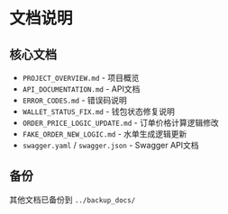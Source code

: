 # 文档说明

## 核心文档

- `PROJECT_OVERVIEW.md` - 项目概览
- `API_DOCUMENTATION.md` - API文档
- `ERROR_CODES.md` - 错误码说明
- `WALLET_STATUS_FIX.md` - 钱包状态修复说明
- `ORDER_PRICE_LOGIC_UPDATE.md` - 订单价格计算逻辑修改
- `FAKE_ORDER_NEW_LOGIC.md` - 水单生成逻辑更新
- `swagger.yaml` / `swagger.json` - Swagger API文档

## 备份

其他文档已备份到 `../backup_docs/` 